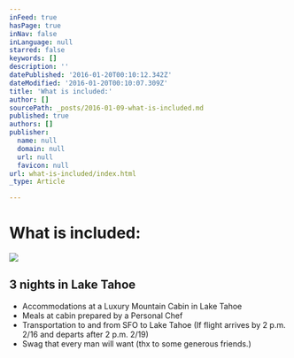 ```yaml
---
inFeed: true
hasPage: true
inNav: false
inLanguage: null
starred: false
keywords: []
description: ''
datePublished: '2016-01-20T00:10:12.342Z'
dateModified: '2016-01-20T00:10:07.309Z'
title: 'What is included:'
author: []
sourcePath: _posts/2016-01-09-what-is-included.md
published: true
authors: []
publisher:
  name: null
  domain: null
  url: null
  favicon: null
url: what-is-included/index.html
_type: Article

---
```

# What is included:
![](https://s3-us-west-2.amazonaws.com/the-grid-img/p/159f7c21ac65d25a147005c0869a876589f2e883.jpg)

## 3 nights in Lake Tahoe

* Accommodations at a Luxury Mountain Cabin in Lake Tahoe 
* Meals at cabin prepared by a Personal Chef
* Transportation to and from SFO to Lake Tahoe (If flight arrives by 2 p.m. 2/16 and departs after 2 p.m. 2/19) 
* Swag that every man will want (thx to some generous friends.)